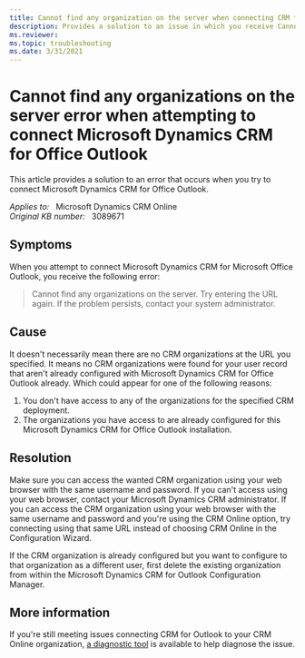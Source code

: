 ```yaml
---
title: Cannot find any organization on the server when connecting CRM for Outlook
description: Provides a solution to an issue in which you receive Cannot find any organizations on the server when you try to connect Microsoft Dynamics CRM for Office Outlook.
ms.reviewer: 
ms.topic: troubleshooting
ms.date: 3/31/2021
---
```

# Cannot find any organizations on the server error when attempting to connect Microsoft Dynamics CRM for Office Outlook

This article provides a solution to an error that occurs when you try to connect Microsoft Dynamics CRM for Office Outlook.

_Applies to:_ &nbsp; Microsoft Dynamics CRM Online  
_Original KB number:_ &nbsp; 3089671

## Symptoms

When you attempt to connect Microsoft Dynamics CRM for Microsoft Office Outlook, you receive the following error:

> Cannot find any organizations on the server. Try entering the URL again. If the problem persists, contact your system administrator.

## Cause

It doesn't necessarily mean there are no CRM organizations at the URL you specified. It means no CRM organizations were found for your user record that aren't already configured with Microsoft Dynamics CRM for Office Outlook already. Which could appear for one of the following reasons:

1. You don't have access to any of the organizations for the specified CRM deployment.
2. The organizations you have access to are already configured for this Microsoft Dynamics CRM for Office Outlook installation.

## Resolution

Make sure you can access the wanted CRM organization using your web browser with the same username and password. If you can't access using your web browser, contact your Microsoft Dynamics CRM administrator. If you can access the CRM organization using your web browser with the same username and password and you're using the CRM Online option, try connecting using that same URL instead of choosing CRM Online in the Configuration Wizard.

If the CRM organization is already configured but you want to configure to that organization as a different user, first delete the existing organization from within the Microsoft Dynamics CRM for Outlook Configuration Manager.

## More information

If you're still meeting issues connecting CRM for Outlook to your CRM Online organization, [a diagnostic tool](/outlook/troubleshoot/performance/how-to-scan-outlook-by-using-microsoft-support-and-recovery-assistant) is available to help diagnose the issue.

